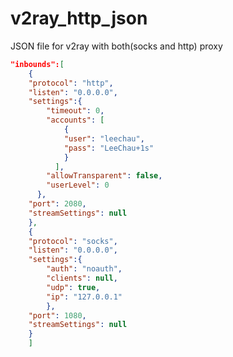 # v2ray_http_json
JSON file for v2ray with both(socks and http) proxy

```json
"inbounds":[
	{
	"protocol": "http",
	"listen": "0.0.0.0",
	"settings":{
	 	"timeout": 0,
		"accounts": [
			{
		 	"user": "leechau",
		 	"pass": "LeeChau+1s"
			}
		  ],
		"allowTransparent": false,
		"userLevel": 0
	  },
	"port": 2080,
	"streamSettings": null
	},
	{
	"protocol": "socks",
	"listen": "0.0.0.0",
	"settings":{
		"auth": "noauth",
		"clients": null,
		"udp": true,
		"ip": "127.0.0.1"
		},
	"port": 1080,
	"streamSettings": null
	}
	]
```
